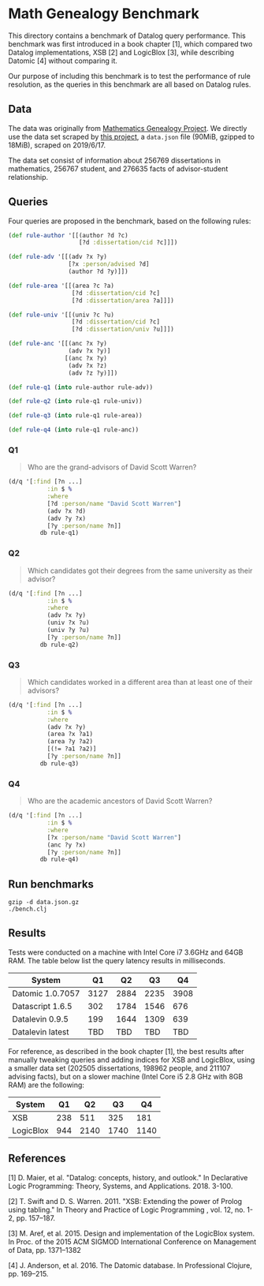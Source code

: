 # Math Genealogy Benchmark

This directory contains a benchmark of Datalog query performance. This benchmark
was first introduced in a book chapter [1], which compared two Datalog
implementations, XSB [2] and LogicBlox [3], while describing Datomic [4] without
comparing it.

Our purpose of including this benchmark is to test the performance of rule
resolution, as the queries in this benchmark are all based on Datalog rules.

## Data

The data was originally from [Mathematics Genealogy
Project](https://genealogy.math.ndsu.nodak.edu/). We directly use the data set scraped by [this
project](https://github.com/j2kun/math-genealogy-scraper), a `data.json` file  (90MiB, gzipped to 18MiB), scraped on 2019/6/17.

The data set consist of information about 256769 dissertations in mathematics,
256767 student, and 276635 facts of advisor-student relationship.

## Queries

Four queries are proposed in the benchmark, based on the following rules:

```Clojure
(def rule-author '[[(author ?d ?c)
                    [?d :dissertation/cid ?c]]])

(def rule-adv '[[(adv ?x ?y)
                 [?x :person/advised ?d]
                 (author ?d ?y)]])

(def rule-area '[[(area ?c ?a)
                  [?d :dissertation/cid ?c]
                  [?d :dissertation/area ?a]]])

(def rule-univ '[[(univ ?c ?u)
                  [?d :dissertation/cid ?c]
                  [?d :dissertation/univ ?u]]])

(def rule-anc '[[(anc ?x ?y)
                 (adv ?x ?y)]
                [(anc ?x ?y)
                 (adv ?x ?z)
                 (adv ?z ?y)]])

(def rule-q1 (into rule-author rule-adv))

(def rule-q2 (into rule-q1 rule-univ))

(def rule-q3 (into rule-q1 rule-area))

(def rule-q4 (into rule-q1 rule-anc))

```

### Q1

> Who are the grand-advisors of David Scott Warren?

```Clojure
(d/q '[:find [?n ...]
           :in $ %
           :where
           [?d :person/name "David Scott Warren"]
           (adv ?x ?d)
           (adv ?y ?x)
           [?y :person/name ?n]]
         db rule-q1)
```

### Q2

> Which candidates got their degrees from the same university as their advisor?

```Clojure
(d/q '[:find [?n ...]
           :in $ %
           :where
           (adv ?x ?y)
           (univ ?x ?u)
           (univ ?y ?u)
           [?y :person/name ?n]]
         db rule-q2)
```

### Q3

> Which candidates worked in a different area than at least one of their advisors?

```Clojure
(d/q '[:find [?n ...]
           :in $ %
           :where
           (adv ?x ?y)
           (area ?x ?a1)
           (area ?y ?a2)
           [(!= ?a1 ?a2)]
           [?y :person/name ?n]]
         db rule-q3)
```

### Q4

> Who are the academic ancestors of David Scott Warren?


```Clojure
(d/q '[:find [?n ...]
           :in $ %
           :where
           [?x :person/name "David Scott Warren"]
           (anc ?y ?x)
           [?y :person/name ?n]]
         db rule-q4)
```

## Run benchmarks

```
gzip -d data.json.gz
./bench.clj
```

## Results

Tests were conducted on a machine with Intel Core i7 3.6GHz and 64GB RAM. The
table below list the query latency results in milliseconds.

| System    | Q1 | Q2 | Q3 | Q4
| -------- | ------- | -------- | -------- | -------- |
| Datomic 1.0.7057   | 3127 | 2884 | 2235 | 3908 |
| Datascript 1.6.5  | 302 | 1784 | 1546 | 676 |
| Datalevin 0.9.5  | 199 | 1644 | 1309 | 639 |
| Datalevin latest | TBD | TBD | TBD | TBD |

For reference, as described in the book chapter [1], the best results after
manually tweaking queries and adding indices for XSB and LogicBlox, using a
smaller data set (202505 dissertations, 198962 people, and 211107 advising
facts), but on a slower machine (Intel Core i5 2.8 GHz with 8GB RAM) are the
following:

| System    | Q1 | Q2 | Q3 | Q4
| -------- | ------- | -------- | -------- | -------- |
| XSB  | 238 | 511 | 325 | 181 |
| LogicBlox | 944 | 2140 | 1740 | 1140 |


## References

[1] D. Maier, et al. "Datalog: concepts, history, and outlook." In
Declarative Logic Programming: Theory, Systems, and Applications. 2018. 3-100.

[2] T. Swift and D. S. Warren. 2011. "XSB: Extending the power of Prolog using
tabling." In Theory and Practice of Logic Programming , vol. 12, no. 1-2, pp.
157–187.

[3] M. Aref, et al. 2015. Design and implementation of the LogicBlox system. In
Proc. of the 2015 ACM SIGMOD International Conference on Management of Data, pp.
1371–1382

[4] J. Anderson, et al. 2016. The Datomic database. In Professional Clojure, pp.
169–215.
